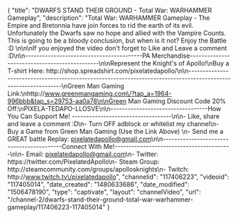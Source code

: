 {
    "title": "DWARFS STAND THEIR GROUND - Total War: WARHAMMER Gameplay",
    "description": "Total War: WARHAMMER Gameplay - The Empire and Bretonnia have join forces to rid the earth of its evil. Unfortunately the Dwarfs saw no hope and allied with the Vampire Counts.  This is going to be a bloody conclusion, but when is it not?  Enjoy the Battle :D  \n\n\nIf you enjoyed the video don't forget to Like and Leave a comment :D\n\n-----------------------------------------PA Merchandise----------------------------------------------\n\nRepresent the Knight's of Apollo!\nBuy a T-shirt Here: http:\/\/shop.spreadshirt.com\/pixelatedapollo\/\n\n---------------------------------------------------------------------------------------------------------------\nGreen Man Gaming Link:\nhttp:\/\/www.greenmangaming.com\/?tap_a=1964-996bbb&tap_s=29753-aa0a78\n\nGreen Man Gaming Discount Code 20% Off:\nPIXELA-TEDAPO-LLOSVE\n\n----------------------------------How You Can Support Me! -----------------------------------\n\n- Like, share and leave a comment :D\n- Turn OFF adblock or whitelist my channel\n- Buy a Game from Green Man Gaming (Use the Link Above) \n- Send me a GREAT battle Replay: pixelatedapollo@gmail.com\n\n------------------------------------------Connect With Me!-----------------------------------------\n\n- Email: pixelatedapollo@gmail.com\n- Twitter: https:\/\/twitter.com\/PixelatedApollo\n- Steam Group:  http:\/\/steamcommunity.com\/groups\/apollosknights\n- Twitch: http:\/\/www.twitch.tv\/pixelatedapollo",
    "channelid": "117406223",
    "videoid": "117405014",
    "date_created": "1480633686",
    "date_modified": "1506478190",
    "type": "captivate",
    "layout": "channelVideo",
    "url": "\/channel-2\/dwarfs-stand-their-ground-total-war-warhammer-gameplay\/117406223-117405014"
}